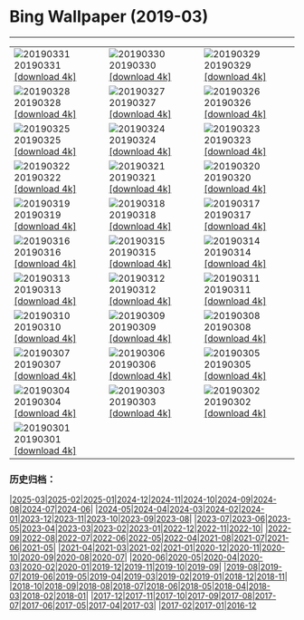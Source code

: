 # Bing Wallpaper (2019-03)
**************

<table><tr><td><img src="https://www.bing.com/th?id=OHR.MischiefCubs_ZH-CN5217361502_1920x1080.jpg" alt="20190331"> 20190331 <a href="https://www.bing.com/th?id=OHR.MischiefCubs_ZH-CN5217361502_UHD.jpg">[download 4k]</a></td><td><img src="https://www.bing.com/th?id=OHR.EiffelBelow_ZH-CN5149009072_1920x1080.jpg" alt="20190330"> 20190330 <a href="https://www.bing.com/th?id=OHR.EiffelBelow_ZH-CN5149009072_UHD.jpg">[download 4k]</a></td><td><img src="https://www.bing.com/th?id=OHR.EarthHourNYC_ZH-CN5111448023_1920x1080.jpg" alt="20190329"> 20190329 <a href="https://www.bing.com/th?id=OHR.EarthHourNYC_ZH-CN5111448023_UHD.jpg">[download 4k]</a></td></tr><tr><td><img src="https://www.bing.com/th?id=OHR.AurovilleIndia_ZH-CN4983141175_1920x1080.jpg" alt="20190328"> 20190328 <a href="https://www.bing.com/th?id=OHR.AurovilleIndia_ZH-CN4983141175_UHD.jpg">[download 4k]</a></td><td><img src="https://www.bing.com/th?id=OHR.RufousTailed_ZH-CN1593368869_1920x1080.jpg" alt="20190327"> 20190327 <a href="https://www.bing.com/th?id=OHR.RufousTailed_ZH-CN1593368869_UHD.jpg">[download 4k]</a></td><td><img src="https://www.bing.com/th?id=OHR.SapBuckets_ZH-CN1480198637_1920x1080.jpg" alt="20190326"> 20190326 <a href="https://www.bing.com/th?id=OHR.SapBuckets_ZH-CN1480198637_UHD.jpg">[download 4k]</a></td></tr><tr><td><img src="https://www.bing.com/th?id=OHR.SakuraFes_ZH-CN1341601988_1920x1080.jpg" alt="20190325"> 20190325 <a href="https://www.bing.com/th?id=OHR.SakuraFes_ZH-CN1341601988_UHD.jpg">[download 4k]</a></td><td><img src="https://www.bing.com/th?id=OHR.AthensNight_ZH-CN1280970241_1920x1080.jpg" alt="20190324"> 20190324 <a href="https://www.bing.com/th?id=OHR.AthensNight_ZH-CN1280970241_UHD.jpg">[download 4k]</a></td><td><img src="https://www.bing.com/th?id=OHR.PWSRecovery_ZH-CN1234475074_1920x1080.jpg" alt="20190323"> 20190323 <a href="https://www.bing.com/th?id=OHR.PWSRecovery_ZH-CN1234475074_UHD.jpg">[download 4k]</a></td></tr><tr><td><img src="https://www.bing.com/th?id=OHR.HolePunchClouds_ZH-CN1184083504_1920x1080.jpg" alt="20190322"> 20190322 <a href="https://www.bing.com/th?id=OHR.HolePunchClouds_ZH-CN1184083504_UHD.jpg">[download 4k]</a></td><td><img src="https://www.bing.com/th?id=OHR.TashkurganGrasslands_ZH-CN1141881683_1920x1080.jpg" alt="20190321"> 20190321 <a href="https://www.bing.com/th?id=OHR.TashkurganGrasslands_ZH-CN1141881683_UHD.jpg">[download 4k]</a></td><td><img src="https://www.bing.com/th?id=OHR.springequinox_ZH-CN1099430476_1920x1080.jpg" alt="20190320"> 20190320 <a href="https://www.bing.com/th?id=OHR.springequinox_ZH-CN1099430476_UHD.jpg">[download 4k]</a></td></tr><tr><td><img src="https://www.bing.com/th?id=OHR.EarlyBloomer_ZH-CN1044452089_1920x1080.jpg" alt="20190319"> 20190319 <a href="https://www.bing.com/th?id=OHR.EarlyBloomer_ZH-CN1044452089_UHD.jpg">[download 4k]</a></td><td><img src="https://www.bing.com/th?id=OHR.FallasBonfire_ZH-CN0990476822_1920x1080.jpg" alt="20190318"> 20190318 <a href="https://www.bing.com/th?id=OHR.FallasBonfire_ZH-CN0990476822_UHD.jpg">[download 4k]</a></td><td><img src="https://www.bing.com/th?id=OHR.TofinoCoast_ZH-CN0950198582_1920x1080.jpg" alt="20190317"> 20190317 <a href="https://www.bing.com/th?id=OHR.TofinoCoast_ZH-CN0950198582_UHD.jpg">[download 4k]</a></td></tr><tr><td><img src="https://www.bing.com/th?id=OHR.TaoiseachDept_ZH-CN0902989482_1920x1080.jpg" alt="20190316"> 20190316 <a href="https://www.bing.com/th?id=OHR.TaoiseachDept_ZH-CN0902989482_UHD.jpg">[download 4k]</a></td><td><img src="https://www.bing.com/th?id=OHR.ChitalDawn_ZH-CN0851079165_1920x1080.jpg" alt="20190315"> 20190315 <a href="https://www.bing.com/th?id=OHR.ChitalDawn_ZH-CN0851079165_UHD.jpg">[download 4k]</a></td><td><img src="https://www.bing.com/th?id=OHR.SeptimiusSeverus_ZH-CN0799811992_1920x1080.jpg" alt="20190314"> 20190314 <a href="https://www.bing.com/th?id=OHR.SeptimiusSeverus_ZH-CN0799811992_UHD.jpg">[download 4k]</a></td></tr><tr><td><img src="https://www.bing.com/th?id=OHR.AgriculturalPi_ZH-CN9754138523_1920x1080.jpg" alt="20190313"> 20190313 <a href="https://www.bing.com/th?id=OHR.AgriculturalPi_ZH-CN9754138523_UHD.jpg">[download 4k]</a></td><td><img src="https://www.bing.com/th?id=OHR.Uranus_ZH-CN9689723562_1920x1080.jpg" alt="20190312"> 20190312 <a href="https://www.bing.com/th?id=OHR.Uranus_ZH-CN9689723562_UHD.jpg">[download 4k]</a></td><td><img src="https://www.bing.com/th?id=OHR.SpainRioTinto_ZH-CN9632593185_1920x1080.jpg" alt="20190311"> 20190311 <a href="https://www.bing.com/th?id=OHR.SpainRioTinto_ZH-CN9632593185_UHD.jpg">[download 4k]</a></td></tr><tr><td><img src="https://www.bing.com/th?id=OHR.LeopardNamibia_ZH-CN9585068449_1920x1080.jpg" alt="20190310"> 20190310 <a href="https://www.bing.com/th?id=OHR.LeopardNamibia_ZH-CN9585068449_UHD.jpg">[download 4k]</a></td><td><img src="https://www.bing.com/th?id=OHR.BagpipeOpera_ZH-CN9506207351_1920x1080.jpg" alt="20190309"> 20190309 <a href="https://www.bing.com/th?id=OHR.BagpipeOpera_ZH-CN9506207351_UHD.jpg">[download 4k]</a></td><td><img src="https://www.bing.com/th?id=OHR.GrapeHarvest_ZH-CN9372743517_1920x1080.jpg" alt="20190308"> 20190308 <a href="https://www.bing.com/th?id=OHR.GrapeHarvest_ZH-CN9372743517_UHD.jpg">[download 4k]</a></td></tr><tr><td><img src="https://www.bing.com/az/hprichbg/rb/Policewomen_ZH-CN9260416327_1920x1080.jpg" alt="20190307"> 20190307 <a href="https://www.bing.com/az/hprichbg/rb/Policewomen_ZH-CN9260416327_UHD.jpg">[download 4k]</a></td><td><img src="https://www.bing.com/az/hprichbg/rb/BrittlebushBloom_ZH-CN9198170508_1920x1080.jpg" alt="20190306"> 20190306 <a href="https://www.bing.com/az/hprichbg/rb/BrittlebushBloom_ZH-CN9198170508_UHD.jpg">[download 4k]</a></td><td><img src="https://www.bing.com/az/hprichbg/rb/Cefalu_ZH-CN9108906653_1920x1080.jpg" alt="20190305"> 20190305 <a href="https://www.bing.com/az/hprichbg/rb/Cefalu_ZH-CN9108906653_UHD.jpg">[download 4k]</a></td></tr><tr><td><img src="https://www.bing.com/az/hprichbg/rb/MardiGrasIndians_ZH-CN9075989964_1920x1080.jpg" alt="20190304"> 20190304 <a href="https://www.bing.com/az/hprichbg/rb/MardiGrasIndians_ZH-CN9075989964_UHD.jpg">[download 4k]</a></td><td><img src="https://www.bing.com/az/hprichbg/rb/ElephantMarch_ZH-CN8771717837_1920x1080.jpg" alt="20190303"> 20190303 <a href="https://www.bing.com/az/hprichbg/rb/ElephantMarch_ZH-CN8771717837_UHD.jpg">[download 4k]</a></td><td><img src="https://www.bing.com/az/hprichbg/rb/FinWhale_ZH-CN9010064973_1920x1080.jpg" alt="20190302"> 20190302 <a href="https://www.bing.com/az/hprichbg/rb/FinWhale_ZH-CN9010064973_UHD.jpg">[download 4k]</a></td></tr><tr><td><img src="https://www.bing.com/az/hprichbg/rb/VinicuncaMountain_ZH-CN8884315159_1920x1080.jpg" alt="20190301"> 20190301 <a href="https://www.bing.com/az/hprichbg/rb/VinicuncaMountain_ZH-CN8884315159_UHD.jpg">[download 4k]</a></td><td></td><td></td></tr></table>

### 历史归档：

|[2025-03](/../2025-03/2025-03.md)|[2025-02](/../2025-02/2025-02.md)|[2025-01](/../2025-01/2025-01.md)|[2024-12](/../2024-12/2024-12.md)|[2024-11](/../2024-11/2024-11.md)|[2024-10](/../2024-10/2024-10.md)|[2024-09](/../2024-09/2024-09.md)|[2024-08](/../2024-08/2024-08.md)|[2024-07](/../2024-07/2024-07.md)|[2024-06](/../2024-06/2024-06.md)|
|[2024-05](/../2024-05/2024-05.md)|[2024-04](/../2024-04/2024-04.md)|[2024-03](/../2024-03/2024-03.md)|[2024-02](/../2024-02/2024-02.md)|[2024-01](/../2024-01/2024-01.md)|[2023-12](/../2023-12/2023-12.md)|[2023-11](/../2023-11/2023-11.md)|[2023-10](/../2023-10/2023-10.md)|[2023-09](/../2023-09/2023-09.md)|[2023-08](/../2023-08/2023-08.md)|
|[2023-07](/../2023-07/2023-07.md)|[2023-06](/../2023-06/2023-06.md)|[2023-05](/../2023-05/2023-05.md)|[2023-04](/../2023-04/2023-04.md)|[2023-03](/../2023-03/2023-03.md)|[2023-02](/../2023-02/2023-02.md)|[2023-01](/../2023-01/2023-01.md)|[2022-12](/../2022-12/2022-12.md)|[2022-11](/../2022-11/2022-11.md)|[2022-10](/../2022-10/2022-10.md)|
|[2022-09](/../2022-09/2022-09.md)|[2022-08](/../2022-08/2022-08.md)|[2022-07](/../2022-07/2022-07.md)|[2022-06](/../2022-06/2022-06.md)|[2022-05](/../2022-05/2022-05.md)|[2022-04](/../2022-04/2022-04.md)|[2021-08](/../2021-08/2021-08.md)|[2021-07](/../2021-07/2021-07.md)|[2021-06](/../2021-06/2021-06.md)|[2021-05](/../2021-05/2021-05.md)|
|[2021-04](/../2021-04/2021-04.md)|[2021-03](/../2021-03/2021-03.md)|[2021-02](/../2021-02/2021-02.md)|[2021-01](/../2021-01/2021-01.md)|[2020-12](/../2020-12/2020-12.md)|[2020-11](/../2020-11/2020-11.md)|[2020-10](/../2020-10/2020-10.md)|[2020-09](/../2020-09/2020-09.md)|[2020-08](/../2020-08/2020-08.md)|[2020-07](/../2020-07/2020-07.md)|
|[2020-06](/../2020-06/2020-06.md)|[2020-05](/../2020-05/2020-05.md)|[2020-04](/../2020-04/2020-04.md)|[2020-03](/../2020-03/2020-03.md)|[2020-02](/../2020-02/2020-02.md)|[2020-01](/../2020-01/2020-01.md)|[2019-12](/../2019-12/2019-12.md)|[2019-11](/../2019-11/2019-11.md)|[2019-10](/../2019-10/2019-10.md)|[2019-09](/../2019-09/2019-09.md)|
|[2019-08](/../2019-08/2019-08.md)|[2019-07](/../2019-07/2019-07.md)|[2019-06](/../2019-06/2019-06.md)|[2019-05](/../2019-05/2019-05.md)|[2019-04](/../2019-04/2019-04.md)|[2019-03](/2019-03.md)|[2019-02](/../2019-02/2019-02.md)|[2019-01](/../2019-01/2019-01.md)|[2018-12](/../2018-12/2018-12.md)|[2018-11](/../2018-11/2018-11.md)|
|[2018-10](/../2018-10/2018-10.md)|[2018-09](/../2018-09/2018-09.md)|[2018-08](/../2018-08/2018-08.md)|[2018-07](/../2018-07/2018-07.md)|[2018-06](/../2018-06/2018-06.md)|[2018-05](/../2018-05/2018-05.md)|[2018-04](/../2018-04/2018-04.md)|[2018-03](/../2018-03/2018-03.md)|[2018-02](/../2018-02/2018-02.md)|[2018-01](/../2018-01/2018-01.md)|
|[2017-12](/../2017-12/2017-12.md)|[2017-11](/../2017-11/2017-11.md)|[2017-10](/../2017-10/2017-10.md)|[2017-09](/../2017-09/2017-09.md)|[2017-08](/../2017-08/2017-08.md)|[2017-07](/../2017-07/2017-07.md)|[2017-06](/../2017-06/2017-06.md)|[2017-05](/../2017-05/2017-05.md)|[2017-04](/../2017-04/2017-04.md)|[2017-03](/../2017-03/2017-03.md)|
|[2017-02](/../2017-02/2017-02.md)|[2017-01](/../2017-01/2017-01.md)|[2016-12](/../2016-12/2016-12.md)